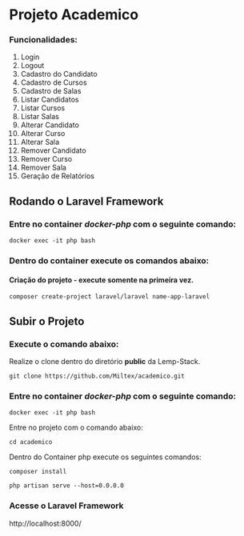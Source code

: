 # Projeto Academico

### Funcionalidades:

1. Login
2. Logout
3. Cadastro do Candidato
4. Cadastro de Cursos
5. Cadastro de Salas
6. Listar Candidatos
7. Listar Cursos
8. Listar Salas
9. Alterar Candidato
10. Alterar Curso
11. Alterar Sala
12. Remover Candidato
13. Remover Curso
14. Remover Sala
15. Geração de Relatórios

## Rodando o Laravel Framework

### Entre no container *docker-php* com o seguinte comando:

```
docker exec -it php bash
```

### Dentro do container execute os comandos abaixo:

#### Criação do projeto - execute somente na primeira vez.

```
composer create-project laravel/laravel name-app-laravel
```

## Subir o Projeto

### Execute o comando abaixo:

Realize o clone dentro do diretório **public** da Lemp-Stack.

```
git clone https://github.com/Miltex/academico.git
```

### Entre no container *docker-php* com o seguinte comando:

```
docker exec -it php bash
```

Entre no projeto com o comando abaixo:

```
cd academico
```

Dentro do Container php execute os seguintes comandos:

```
composer install
```


```
php artisan serve --host=0.0.0.0
```


### Acesse o Laravel Framework

http://localhost:8000/